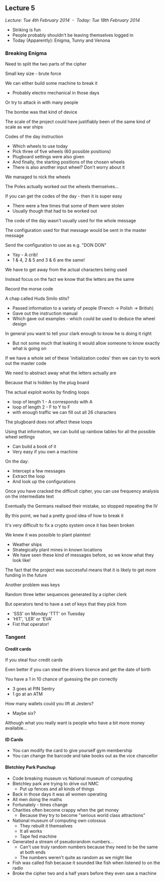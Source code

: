 Lecture 5
---------

*Lecture: Tue 4th February 2014  -  Today: Tue 18th February 2014*

-   Striking is fun
-   People probably shouldn't be leaving themselves logged in
-   Today (Apparently): Enigma, Tunny and Venona

### Breaking Enigma

Need to split the two parts of the cipher

Small key size - brute force

We can either build some machine to break it

-   Probably electro mechanical in those days

Or try to attack in with many people

The bombe was that kind of device

The scale of the project could have justifiably been of the same kind of
scale as war ships

Codes of the day instruction

-   Which wheels to use today
-   Pick three of five wheels (60 possible positions)
-   Plugboard settings were also given
-   And finally, the starting positions of the chosen wheels
-   There is also another input wheel? Don't worry about it

We managed to nick the wheels

The Poles actually worked out the wheels themselves...

If you can get the codes of the day - then it is super easy

-   There were a few times that some of them were stolen
-   Usually though that had to be worked out

The code of the day wasn't usually used for the whole message

The configuration used for that message would be sent in the master
message

Send the configuration to use as e.g. "DON DON"

-   Yay - A crib!
-   1 & 4, 2 & 5 and 3 & 6 are the same!

We have to get away from the actual characters being used

Instead focus on the fact we know that the letters are the same

Record the morse code

A chap called Huds Smilo stits?

-   Passed information to a variety of people (French → Polish →
    British)
-   Gave out the instruction manual
-   Which gave out examples - which could be used to deduce the wheel
    design

In general you want to tell your clark enough to know he is doing it
right

-   But not some much that leaking it would allow someone to know
    exactly what is going on

If we have a whole set of these 'initialization codes' then we can try
to work out the master code

We need to abstract away what the letters actually are

Because that is hidden by the plug board

The actual exploit works by finding loops

-   loop of length 1 - A corresponds with A
-   loop of length 2 - F to Y to F
-   with enough traffic we can fill out all 26 characters

The plugboard does not affect these loops

Using that information, we can build up rainbow tables for all the
possible wheel settings

-   Can build a book of it
-   Very easy if you own a machine

On the day:

-   Intercept a few messages
-   Extract the loop
-   And look up the configurations

Once you have cracked the difficult cipher, you can use frequency
analysis on the intermediate text

Eventually the Germans realised their mistake, so stopped repeating the
IV

By this point, we had a pretty good idea of how to break it

It's very difficult to fix a crypto system once it has been broken

We knew it was possible to plant plaintext

-   Weather ships
-   Strategically plant mines in known locations
-   We have seen these kind of messages before, so we know what they
    look like!

The fact that the project was successful means that it is likely to get
more funding in the future

Another problem was keys

Random three letter sequences generated by a cipher clerk

But operators tend to have a set of keys that they pick from

-   'SSS' on Monday 'TTT' on Tuesday
-   'HIT', 'LER' or 'EVA'
-   Fist that operator!

### Tangent

#### Credit cards

If you steal four credit cards

Even better if you can steal the drivers licence and get the date of
birth

You have a 1 in 10 chance of guessing the pin correctly

-   3 goes at PIN Sentry
-   1 go at an ATM

How many wallets could you lift at Jesters?

-   Maybe six?

Although what you really want is people who have a bit more money
available...

#### ID Cards

-   You can modify the card to give yourself gym membership
-   You can change the barcode and take books out as the vice chancellor

#### Bletchley Park Punchup

-   Code breaking museum vs National museum of computing
-   Bletchley park are trying to drive out NMC
    -   Put up fences and all kinds of things
-   Back in those days it was all women operating
-   All men doing the maths
-   Fortunately - times change
-   Charities often become crappy when the get money
    -   Because they try to become "serious world class attractions"
-   National museum of computing own colossus
    -   They rebuilt it themselves
    -   It all works
    -   Tape fed machine
-   Generated a stream of pseudorandom numbers...
    -   Can't use truly random numbers because they need to be the same
        at both ends
    -   The numbers weren't quite as random as we might like
-   Fish was called fish because it sounded like fish when listened to
    on the radio
-   Broke the cipher two and a half years before they even saw a machine
